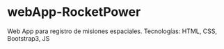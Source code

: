 # webApp-RocketPower
Web App para registro de misiones espaciales. Tecnologías: HTML, CSS, Bootstrap3, JS

